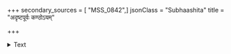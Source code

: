 +++
secondary_sources = [ "MSS_0842",]
jsonClass = "Subhaashita"
title = "अदृष्टपूर्वः कण्ठोऽयम्"

+++

<details><summary>Text</summary>

अदृष्टपूर्वः कण्ठोऽयं कान्ताया भुवन्त्रये।  
यस्माद्विणानिनादस्य समुद्भूतिर्विभाव्यते॥
</details>
